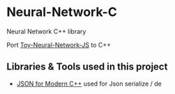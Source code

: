 # Neural-Network-C
Neural Network C++ library

Port [Toy-Neural-Network-JS](https://github.com/CodingTrain/Toy-Neural-Network-JS) to C++

## Libraries & Tools used in this project

- [JSON for Modern C++](https://github.com/nlohmann/json) used for Json serialize / de
